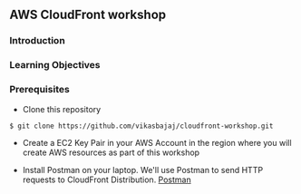 ## AWS CloudFront workshop

### Introduction

### Learning Objectives

### Prerequisites
- Clone this repository
```
$ git clone https://github.com/vikasbajaj/cloudfront-workshop.git
```
- Create a EC2 Key Pair in your AWS Account in the region where you will create AWS resources as part of this workshop

- Install Postman on your laptop. We'll use Postman to send HTTP requests to CloudFront Distribution.
[Postman](https://www.postman.com/)

